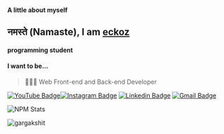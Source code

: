 #### A little about myself

## नमस्ते (Namaste), I am [eckoz](http://eckoz.xyz/?=github)

#### programming student

#### I want to be...

> 👨🏻‍💻 Web Front-end and Back-end Developer

[![YouTube Badge](https://img.shields.io/badge/-@eckoz%20144-c4302b?style=flat-square&labelColor=c4302b&logo=youtube&logoColor=white&link=https://www.youtube.com/channel/UCZ4o7b09PQZfpSH9xf45g6g)](https://www.youtube.com/channel/UCZ4o7b09PQZfpSH9xf45g6g)[![Instagram Badge](https://img.shields.io/badge/-@eckoz144-F44747?style=flat-square&labelColor=F44747&logo=instagram&logoColor=white&link=https://instagram.com/eckoz144/)](https://instagram.com/eckoz144) [![Linkedin Badge](https://img.shields.io/badge/-kalebboschi-blue?style=flat-square&logo=Linkedin&logoColor=white&link=https://www.linkedin.com/in/kaleb-boschi-74280b225/)](https://www.https://www.linkedin.com/in/kaleb-boschi-74280b225/)
[![Gmail Badge](https://img.shields.io/badge/-eckoz444@gmail.com-c14438?style=flat-square&logo=Gmail&logoColor=white&link=mailto:eckoz444@gmail.com)](mailto:eckoz444@gmail.com)

<!-- This is taken from https://github.com/maddhruv/npm-statistics -->

![NPM Stats](https://img.shields.io/endpoint?url=https%3A%2F%2Fraw.githubusercontent.com%2Fmaddhruv%2Fnpm-statistics%2Fmaster%2Fstats.json)

<p align="rigth">
  <img
    src="https://komarev.com/ghpvc/?username=eckoz"
    alt="gargakshit"
  />
</p>
